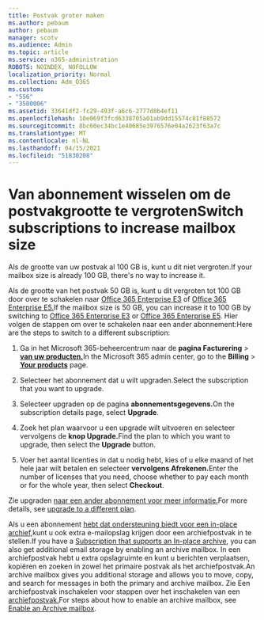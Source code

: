 ```yaml
---
title: Postvak groter maken
ms.author: pebaum
author: pebaum
manager: scotv
ms.audience: Admin
ms.topic: article
ms.service: o365-administration
ROBOTS: NOINDEX, NOFOLLOW
localization_priority: Normal
ms.collection: Adm_O365
ms.custom:
- "556"
- "3500006"
ms.assetid: 33641df2-fc29-493f-a6c6-2777d8b4ef11
ms.openlocfilehash: 10e069f3fcd6338705a01ab9dd15574c81f88572
ms.sourcegitcommit: 8bc60ec34bc1e40685e3976576e04a2623f63a7c
ms.translationtype: MT
ms.contentlocale: nl-NL
ms.lasthandoff: 04/15/2021
ms.locfileid: "51830208"
---
```

# <a name="switch-subscriptions-to-increase-mailbox-size"></a><span data-ttu-id="a27b6-102">Van abonnement wisselen om de postvakgrootte te vergroten</span><span class="sxs-lookup"><span data-stu-id="a27b6-102">Switch subscriptions to increase mailbox size</span></span>

<span data-ttu-id="a27b6-103">Als de grootte van uw postvak al 100 GB is, kunt u dit niet vergroten.</span><span class="sxs-lookup"><span data-stu-id="a27b6-103">If your mailbox size is already 100 GB, there's no way to increase it.</span></span>
  
<span data-ttu-id="a27b6-104">Als de grootte van het postvak 50 GB is, kunt u dit vergroten tot 100 GB door over te schakelen naar [Office 365 Enterprise E3](https://products.office.com/business/office-365-enterprise-e3-business-software) of [Office 365 Enterprise E5.](https://products.office.com/business/office-365-enterprise-e5-business-software)</span><span class="sxs-lookup"><span data-stu-id="a27b6-104">If the mailbox size is 50 GB, you can increase it to 100 GB by switching to [Office 365 Enterprise E3](https://products.office.com/business/office-365-enterprise-e3-business-software) or [Office 365 Enterprise E5](https://products.office.com/business/office-365-enterprise-e5-business-software).</span></span> <span data-ttu-id="a27b6-105">Hier volgen de stappen om over te schakelen naar een ander abonnement:</span><span class="sxs-lookup"><span data-stu-id="a27b6-105">Here are the steps to switch to a different subscription:</span></span>
  
1. <span data-ttu-id="a27b6-106">Ga in het Microsoft 365-beheercentrum naar de **pagina Facturering** \> **[van uw producten.](https://go.microsoft.com/fwlink/p/?linkid=842054)**</span><span class="sxs-lookup"><span data-stu-id="a27b6-106">In the Microsoft 365 admin center, go to the **Billing** \> **[Your products](https://go.microsoft.com/fwlink/p/?linkid=842054)** page.</span></span>

2. <span data-ttu-id="a27b6-107">Selecteer het abonnement dat u wilt upgraden.</span><span class="sxs-lookup"><span data-stu-id="a27b6-107">Select the subscription that you want to upgrade.</span></span>

3. <span data-ttu-id="a27b6-108">Selecteer upgraden op de pagina **abonnementsgegevens.**</span><span class="sxs-lookup"><span data-stu-id="a27b6-108">On the subscription details page, select **Upgrade**.</span></span>

4. <span data-ttu-id="a27b6-109">Zoek het plan waarvoor u een upgrade wilt uitvoeren en selecteer vervolgens de **knop Upgrade.**</span><span class="sxs-lookup"><span data-stu-id="a27b6-109">Find the plan to which you want to upgrade, then select the **Upgrade** button.</span></span>

5. <span data-ttu-id="a27b6-110">Voer het aantal licenties in dat u nodig hebt, kies of u elke maand of het hele jaar wilt betalen en selecteer **vervolgens Afrekenen.**</span><span class="sxs-lookup"><span data-stu-id="a27b6-110">Enter the number of licenses that you need, choose whether to pay each month or for the whole year, then select **Checkout**.</span></span>

<span data-ttu-id="a27b6-111">Zie upgraden [naar een ander abonnement voor meer informatie.](https://docs.microsoft.com/microsoft-365/commerce/subscriptions/upgrade-to-different-plan)</span><span class="sxs-lookup"><span data-stu-id="a27b6-111">For more details, see [upgrade to a different plan](https://docs.microsoft.com/microsoft-365/commerce/subscriptions/upgrade-to-different-plan).</span></span>

<span data-ttu-id="a27b6-112">Als u een abonnement [hebt dat ondersteuning biedt voor een in-place archief,](https://docs.microsoft.com/office365/servicedescriptions/exchange-online-archiving-service-description/exchange-online-archiving-service-description)kunt u ook extra e-mailopslag krijgen door een archiefpostvak in te stellen.</span><span class="sxs-lookup"><span data-stu-id="a27b6-112">If you have a [Subscription that supports an In-place archive](https://docs.microsoft.com/office365/servicedescriptions/exchange-online-archiving-service-description/exchange-online-archiving-service-description), you can also get additional email storage by enabling an archive mailbox.</span></span> <span data-ttu-id="a27b6-113">In een archiefpostvak hebt u extra opslagruimte en kunt u berichten verplaatsen, kopiëren en zoeken in zowel het primaire postvak als het archiefpostvak.</span><span class="sxs-lookup"><span data-stu-id="a27b6-113">An archive mailbox gives you additional storage and allows you to move, copy, and search for messages in both the primary and archive mailbox.</span></span> <span data-ttu-id="a27b6-114">Zie Een archiefpostvak inschakelen voor stappen over het inschakelen van een [archiefpostvak.](https://docs.microsoft.com/microsoft-365/compliance/enable-archive-mailboxes)</span><span class="sxs-lookup"><span data-stu-id="a27b6-114">For steps about how to enable an archive mailbox, see [Enable an Archive mailbox](https://docs.microsoft.com/microsoft-365/compliance/enable-archive-mailboxes).</span></span>